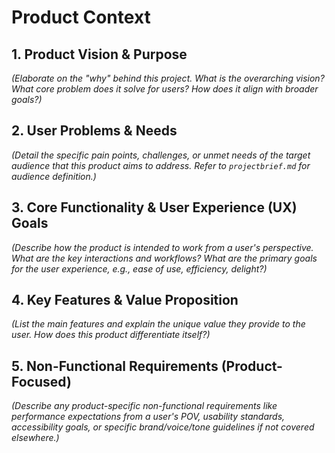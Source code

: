 # Product Context

## 1. Product Vision & Purpose
*(Elaborate on the "why" behind this project. What is the overarching vision? What core problem does it solve for users? How does it align with broader goals?)*

## 2. User Problems & Needs
*(Detail the specific pain points, challenges, or unmet needs of the target audience that this product aims to address. Refer to `projectbrief.md` for audience definition.)*

## 3. Core Functionality & User Experience (UX) Goals
*(Describe how the product is intended to work from a user's perspective. What are the key interactions and workflows? What are the primary goals for the user experience, e.g., ease of use, efficiency, delight?)*

## 4. Key Features & Value Proposition
*(List the main features and explain the unique value they provide to the user. How does this product differentiate itself?)*

## 5. Non-Functional Requirements (Product-Focused)
*(Describe any product-specific non-functional requirements like performance expectations from a user's POV, usability standards, accessibility goals, or specific brand/voice/tone guidelines if not covered elsewhere.)*
